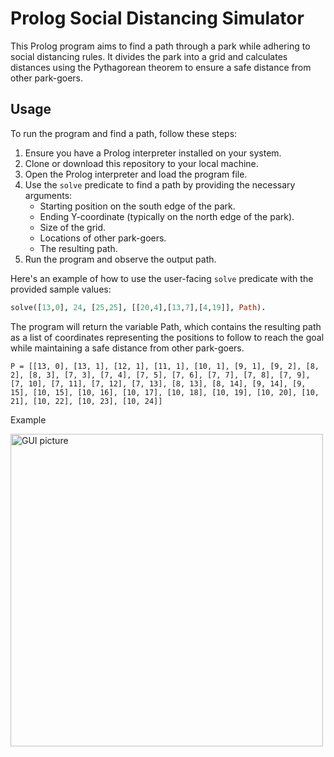 # Prolog Social Distancing Simulator 

This Prolog program aims to find a path through a park while adhering to social distancing rules. It divides the park into a grid and calculates distances using the Pythagorean theorem to ensure a safe distance from other park-goers.

## Usage

To run the program and find a path, follow these steps:

1. Ensure you have a Prolog interpreter installed on your system.
2. Clone or download this repository to your local machine.
3. Open the Prolog interpreter and load the program file.
4. Use the `solve` predicate to find a path by providing the necessary arguments:
   - Starting position on the south edge of the park.
   - Ending Y-coordinate (typically on the north edge of the park).
   - Size of the grid.
   - Locations of other park-goers.
   - The resulting path.
5. Run the program and observe the output path.

Here's an example of how to use the user-facing `solve` predicate with the provided sample values:

```prolog
solve([13,0], 24, [25,25], [[20,4],[13,7],[4,19]], Path).
```
The program will return the variable Path, which contains the resulting path as a list of coordinates representing the positions to follow to reach the goal while maintaining a safe distance from other park-goers.
```
P = [[13, 0], [13, 1], [12, 1], [11, 1], [10, 1], [9, 1], [9, 2], [8, 2], [8, 3], [7, 3], [7, 4], [7, 5], [7, 6], [7, 7], [7, 8], [7, 9], [7, 10], [7, 11], [7, 12], [7, 13], [8, 13], [8, 14], [9, 14], [9, 15], [10, 15], [10, 16], [10, 17], [10, 18], [10, 19], [10, 20], [10, 21], [10, 22], [10, 23], [10, 24]] 
```
Example 

<img width="500" alt="GUI picture" src="https://github.com/umangptl/Programming-Languages-Social-Distancing-Simulator/blob/main/distance.png">

